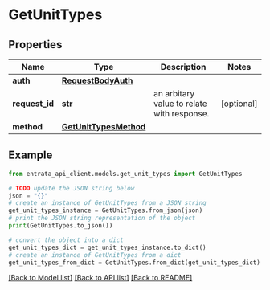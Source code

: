 # GetUnitTypes


## Properties

Name | Type | Description | Notes
------------ | ------------- | ------------- | -------------
**auth** | [**RequestBodyAuth**](RequestBodyAuth.md) |  | 
**request_id** | **str** | an arbitary value to relate with response. | [optional] 
**method** | [**GetUnitTypesMethod**](GetUnitTypesMethod.md) |  | 

## Example

```python
from entrata_api_client.models.get_unit_types import GetUnitTypes

# TODO update the JSON string below
json = "{}"
# create an instance of GetUnitTypes from a JSON string
get_unit_types_instance = GetUnitTypes.from_json(json)
# print the JSON string representation of the object
print(GetUnitTypes.to_json())

# convert the object into a dict
get_unit_types_dict = get_unit_types_instance.to_dict()
# create an instance of GetUnitTypes from a dict
get_unit_types_from_dict = GetUnitTypes.from_dict(get_unit_types_dict)
```
[[Back to Model list]](../README.md#documentation-for-models) [[Back to API list]](../README.md#documentation-for-api-endpoints) [[Back to README]](../README.md)


